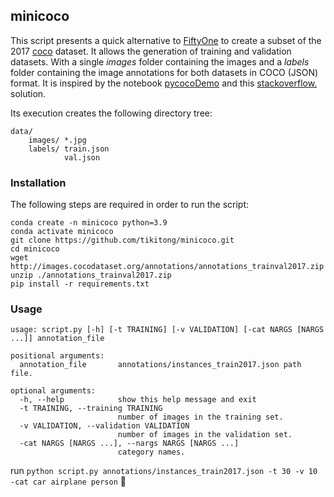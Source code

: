 ﻿## minicoco

This script presents a quick alternative to [FiftyOne](https://voxel51.com/docs/fiftyone/#fiftyone-library) to create a subset of the 2017 [coco](https://cocodataset.org/#home) dataset. It allows the generation of training and validation datasets. With a single *images* folder containing the images and a *labels* folder containing the image annotations for both datasets in COCO (JSON) format. It is inspired by the notebook [pycocoDemo](https://github.com/cocodataset/cocoapi/blob/master/PythonAPI/pycocoDemo.ipynb) and this [stackoverflow.](https://stackoverflow.com/a/73249837/14864907) solution. 

Its execution creates the following directory tree:
```
data/
    images/ *.jpg
    labels/ train.json
            val.json
```


### Installation

The following steps are required in order to run the script:
```
conda create -n minicoco python=3.9
conda activate minicoco
git clone https://github.com/tikitong/minicoco.git 
cd minicoco
wget http://images.cocodataset.org/annotations/annotations_trainval2017.zip
unzip ./annotations_trainval2017.zip
pip install -r requirements.txt
```
### Usage

```
usage: script.py [-h] [-t TRAINING] [-v VALIDATION] [-cat NARGS [NARGS ...]] annotation_file

positional arguments:
  annotation_file       annotations/instances_train2017.json path file.

optional arguments:
  -h, --help            show this help message and exit
  -t TRAINING, --training TRAINING
                        number of images in the training set.
  -v VALIDATION, --validation VALIDATION
                        number of images in the validation set.
  -cat NARGS [NARGS ...], --nargs NARGS [NARGS ...]
                        category names.
```
run `python script.py annotations/instances_train2017.json -t 30 -v 10 -cat car airplane person` 🚀